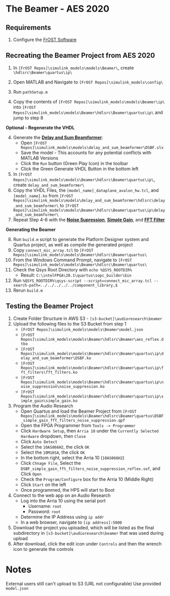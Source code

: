 # The Beamer - AES 2020


## Requirements
1. Configure the [FrOST Software](https://github.com/fpga-open-speech-tools/docs/blob/master/getting_started.md)

## Recreating the Beamer Project from AES 2020
1. In `[FrOST Repos]\simulink_models\models\Beamer\`, create `\hdlsrc\Beamer\quartus\ip\`
2. Open MATLAB and Navigate to `[FrOST Repos]\simulink_models\config\`   
3. Run `pathSetup.m`  

4. Copy the contents of `[FrOST Repos]\simulink_models\models\Beamer\ip\` into `[FrOST Repos]\simulink_models\models\Beamer\hdlsrc\Beamer\quartus\ip\` and jump to step 8

**Optional - Regenerate the VHDL**  

4. Generate the [**Delay and Sum Beamformer**](https://github.com/fpga-open-speech-tools/simulink_models/tree/dev/models/delay_and_sum_beamformer):
    - Open `[FrOST Repos]\simulink_models\models\delay_and_sum_beamformer\DSBF.slx`
    - Save the model - This accounts for any potential conflicts with MATLAB Versions
    - Click the `Run` button (Green Play Icon) in the toolbar
    - Click the Green Generate VHDL Button in the bottom left
5. In `[FrOST Repos]\simulink_models\models\Beamer\hdlsrc\Beamer\quartus\ip\`, create `delay_and_sum_beamformer\`
6. Copy the VHDL Files, the `[model_name]_dataplane_avalon_hw.tcl`, and `[model_name].ko` from `[FrOST Repos]\simulink_models\models\delay_and_sum_beamformer\hdlsrc\delay_and_sum_beamformer\` to `[FrOST Repos]\simulink_models\models\Beamer\hdlsrc\Beamer\quartus\ip\delay_and_sum_beamformer\`
7. Repeat Step 4-6 with the [**Noise Supression**](https://github.com/fpga-open-speech-tools/simulink_models/tree/dev/models/noise_suppression), [**Simple Gain**](https://github.com/fpga-open-speech-tools/simulink_models/tree/dev/models/simple_gain/), and [**FFT Filter**](https://github.com/fpga-open-speech-tools/simulink_models/tree/dev/models/fft_filters/)     

**Generating the Beamer**  

8. Run `build.m` script to generate the Platform Designer system and Quartus project, as well as compile the generated project
9. Copy `connect_mic_array.tcl` to `[FrOST Repos]\simulink_models\models\Beamer\hdlsrc\Beamer\quartus\`
10. From the Windows Command Prompt, navigate to `[FrOST Repos]\simulink_models\models\Beamer\hdlsrc\Beamer\quartus\`
11. Check the Qsys Root Directory with `echo %QSYS_ROOTDIR%`
    - Result: `C:\intelFPGA\20.1\quartus\sopc_builder\bin`
12. Run `%QSYS_ROOTDIR%\qsys-script --script=connect_mic_array.tcl --search-path=../../../../../component_library,$`
13. Rerun `build.m`


## Testing the Beamer Project
1. Create Folder Structure in AWS S3 -  `[s3-bucket]\audioresearch\beamer`
2. Upload the following files to the S3 Bucket from step 1
    - `[FrOST Repos]\simulink_models\models\Beamer\model.json`
    - `[FrOST Repos]\simulink_models\models\Beamer\hdlsrc\Beamer\aes_reflex.dtbo`
    - `[FrOST Repos]\simulink_models\models\Beamer\hdlsrc\Beamer\quartus\ip\delay_and_sum_beamformer\DSBF.ko`
    - `[FrOST Repos]\simulink_models\models\Beamer\hdlsrc\Beamer\quartus\ip\fft_filters\fft_filters.ko`
    - `[FrOST Repos]\simulink_models\models\Beamer\hdlsrc\Beamer\quartus\ip\noise_suppression\noise_suppression.ko`
    - `[FrOST Repos]\simulink_models\models\Beamer\hdlsrc\Beamer\quartus\ip\simple_gain\simple_gain.ko`
3. Program the Audio Research
    - Open Quartus and load the Beamer Project from `[FrOST Repos]\simulink_models\models\Beamer\hdlsrc\Beamer\quartus\DSBF_simple_gain_fft_filters_noise_suppression.qpf`
    - Open the FPGA Programmer from `Tools -> Programmer`
    - Click `Hardware Setup`, then `Arria 10` under the `Currently Selected Hardware` dropdown, then `Close`
    - Click `Auto Detect`
    - Select the `10AS066H2`, the click `OK`
    - Select the `10M16SA`, the click `OK`
    - In the bottom right, select the Arria 10 (`10AS066H2`)
    - Click `Chnage File`, Select the `DSBF_simple_gain_fft_filters_noise_suppression_reflex.sof`, and Click `Open`
    - Check the `Program/Configure` box for the Arria 10 (Middle Right)
    - Click `Start` on the left
    - Once programmed, the HPS will start to Boot
4. Connect to the web app on an Audio Research 
    - Log into the Arria 10 using the serial port 
        - Username: `root`
        - Password: `root`
    - Determine the IP Address using `ip addr`
    - In a web browser, navigate to `[ip address]:5000`
5. Download the project you uploaded, which will be listed as the final subdirectory in `[s3-bucket]\audioresearch\beamer` that was used during upload
6. After download, click the edit icon under `Controls` and then the wrench icon to generate the controls


# Notes
External users still can't upload to S3 (URL not configurable)
Use provided `model.json`

